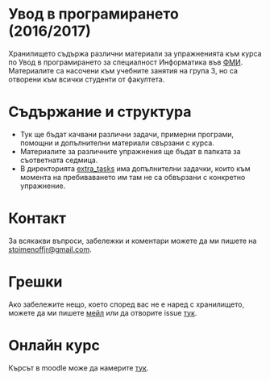 Увод в програмирането (2016/2017)
=================================
Хранилището съдържа различни материали за упражненията към курса по Увод в програмирането за специалност Информатика във [ФМИ](https://www.fmi.uni-sofia.bg/). Материалите са насочени към учебните занятия на група 3, но са отворени към всички студенти от факултета.

Съдържание и структура
======================
* Тук ще бъдат качвани различни задачи, примерни програми, помощни и допълнителни материали свързани с курса.
* Материалите за различните упражнения ще бъдат в папката за съответната седмица.
* В директорията [extra_tasks](/extra_tasks) има допълнителни задачки, които към момента на пребиваването им там не са обвързани с конкретно упражнение.

Контакт
=======
За всякакви въпроси, забележки и коментари можете да ми пишете на [stoimenoffjr@gmail.com](mailto:stoimenoffjr@gmail.com).

Грешки
======
Ако забележите нещо, което според вас не е наред с хранилището, можете да ми пишете [мейл](mailto:stoimenoffjr@gmail.com) или да отворите issue [тук](https://github.com/stoimenoff/up16-17/issues).

Онлайн курс
===========
Кърсът в moodle може да намерите [тук](https://learn.fmi.uni-sofia.bg/course/view.php?id=2655).